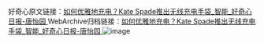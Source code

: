 好奇心原文链接：[如何优雅地充电？Kate Spade推出无线充电手袋_智能_好奇心日报-唐怡园 ](https://www.qdaily.com/articles/9746.html)
WebArchive归档链接：[如何优雅地充电？Kate Spade推出无线充电手袋_智能_好奇心日报-唐怡园 ](http://web.archive.org/web/20181014091001/http://www.qdaily.com:80/articles/9746.html)
![image](http://ww3.sinaimg.cn/large/007d5XDply1g3vggimfduj30u036lb29)